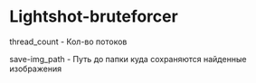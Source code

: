 # Lightshot-bruteforcer

thread_count - Кол-во потоков

save-img_path - Путь до папки куда сохраняются найденные изображения
